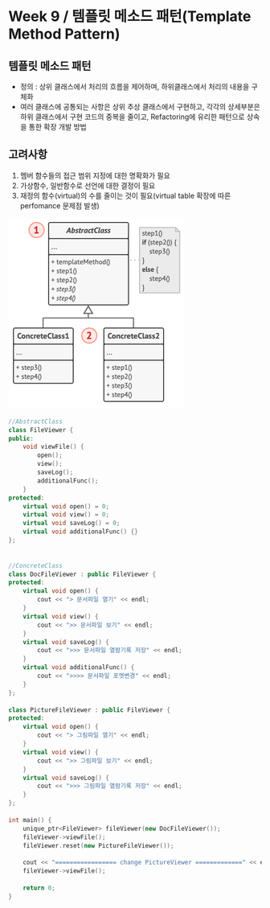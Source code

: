 # Week 9 / 템플릿 메소드 패턴(Template Method Pattern)

## 템플릿 메소드 패턴
- 정의 : 상위 클래스에서 처리의 흐름을 제어하며, 하위클래스에서 처리의 내용을 구체화
- 여러 클래스에 공통되는 사항은 상위 추상 클래스에서 구현하고, 각각의 상세부분은 하위 클래스에서 구현
코드의 중복을 줄이고, Refactoring에 유리한 패턴으로 상속을 통한 확장 개발 방법

## 고려사항
1. 멤버 함수들의 접근 범위 지정에 대한 명확화가 필요
2. 가상함수, 일반함수로 선언에 대한 결정이 필요
3. 재정의 함수(virtual)의 수를 줄이는 것이 필요(virtual table 확장에 따른 perfomance 문제점 발생)

![01](https://github.com/canyuo/canyuo.github.io/blob/main/week9_image1.png)

```cpp
//AbstractClass
class FileViewer {
public:
	void viewFile() {
		open();
		view();
		saveLog();
		additionalFunc();
	}
protected:
	virtual void open() = 0;
	virtual void view() = 0;
	virtual void saveLog() = 0;
	virtual void additionalFunc() {}
};


//ConcreteClass
class DocFileViewer : public FileViewer {
protected:
	virtual void open() {
		cout << "> 문서파일 열기" << endl;
	}
	virtual void view() {
		cout << ">> 문서파일 보기" << endl;
	}
	virtual void saveLog() {
		cout << ">>> 문서파일 열람기록 저장" << endl;
	}
	virtual void additionalFunc() {
		cout << ">>>> 문서파일 포멧변경" << endl;
	}
};

class PictureFileViewer : public FileViewer {
protected:
	virtual void open() {
		cout << "> 그림파일 열기" << endl;
	}
	virtual void view() {
		cout << ">> 그림파일 보기" << endl;
	}
	virtual void saveLog() {
		cout << ">>> 그림파일 열람기록 저장" << endl;
	}
};

int main() {
	unique_ptr<FileViewer> fileViewer(new DocFileViewer());
	fileViewer->viewFile();
	fileViewer.reset(new PictureFileViewer());

	cout << "================= change PictureViewer =============" << endl;
	fileViewer->viewFile();

	return 0;
}
```
